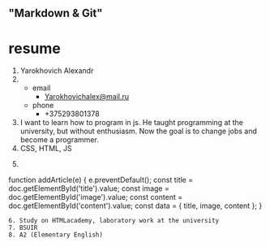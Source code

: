 
## "Markdown & Git"
# resume
1. Yarokhovich Alexandr
2.  * email
        * Yarokhovichalex@mail.ru
    * phone
        * +375293801378
3. I want to learn how to program in js. He taught programming at the university, but without enthusiasm. Now the goal is to change jobs and become a programmer.
4. CSS, HTML, JS
5. ``` JS
  function addArticle(e) {
    e.preventDefault();
    const title = doc.getElementById('title').value;
    const image = doc.getElementById('image').value;
    const content = doc.getElementById('content').value;
    const data = {
      title,
      image,
      content
    }; 
  }
```
6. Study on HTMLacademy, laboratory work at the university
7. BSUIR
8. A2 (Elementary English)
